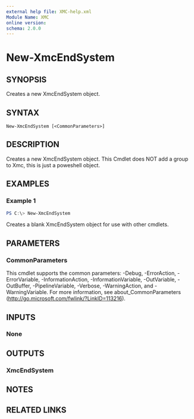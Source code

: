 ```yaml
---
external help file: XMC-help.xml
Module Name: XMC
online version:
schema: 2.0.0
---
```


# New-XmcEndSystem

## SYNOPSIS
Creates a new XmcEndSystem object.

## SYNTAX

```
New-XmcEndSystem [<CommonParameters>]
```

## DESCRIPTION
Creates a new XmcEndSystem object. This Cmdlet does NOT add a group to Xmc, this is just a poweshell object.

## EXAMPLES

### Example 1
```powershell
PS C:\> New-XmcEndSystem
```

Creates a blank XmcEndSystem object for use with other cmdlets.

## PARAMETERS

### CommonParameters
This cmdlet supports the common parameters: -Debug, -ErrorAction, -ErrorVariable, -InformationAction, -InformationVariable, -OutVariable, -OutBuffer, -PipelineVariable, -Verbose, -WarningAction, and -WarningVariable. For more information, see about_CommonParameters (http://go.microsoft.com/fwlink/?LinkID=113216).

## INPUTS

### None

## OUTPUTS

### XmcEndSystem

## NOTES

## RELATED LINKS
